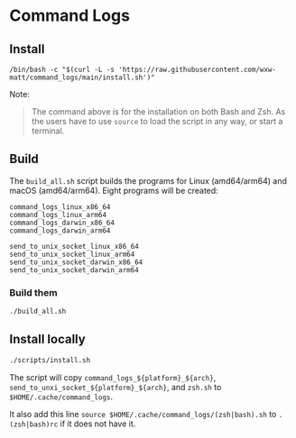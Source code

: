 # Command Logs

## Install

```
/bin/bash -c "$(curl -L -s 'https://raw.githubusercontent.com/wxw-matt/command_logs/main/install.sh')"
```
Note:
> The command above is for the installation on both Bash and Zsh. As the users have to use `source` to load the script in any way, or start a terminal.

## Build

The `build_all.sh` script builds the programs for Linux (amd64/arm64) and macOS (amd64/arm64).
Eight programs will be created:
```
command_logs_linux_x86_64
command_logs_linux_arm64
command_logs_darwin_x86_64
command_logs_darwin_arm64

send_to_unix_socket_linux_x86_64
send_to_unix_socket_linux_arm64
send_to_unix_socket_darwin_x86_64
send_to_unix_socket_darwin_arm64
```
### Build them

```bash
./build_all.sh
```

## Install locally

```bash
./scripts/install.sh
```
The script will copy `command_logs_${platform}_${arch}`, `send_to_unxi_socket_${platform}_${arch}`, and `zsh.sh` to `$HOME/.cache/command_logs`.

It also add this line `source $HOME/.cache/command_logs/(zsh|bash).sh` to `.(zsh|bash)rc` if it does not have it.
